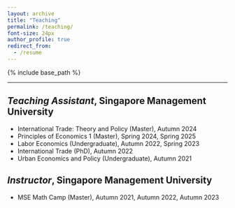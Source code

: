 ```yaml
---
layout: archive
title: "Teaching"
permalink: /teaching/
font-size: 24px
author_profile: true
redirect_from:
  - /resume
---
```



{% include base_path %}

---

## _Teaching Assistant_, Singapore Management University
* International Trade: Theory and Policy (Master), Autumn 2024
* Principles of Economics 1 (Master), Spring 2024, Spring 2025
* Labor Economics (Undergraduate), Autumn 2022, Spring 2023
* International Trade (PhD), Autumn 2022
* Urban Economics and Policy (Undergraduate), Autumn 2021

## _Instructor_, Singapore Management University
* MSE Math Camp (Master), Autumn 2021, Autumn 2022, Autumn 2023
